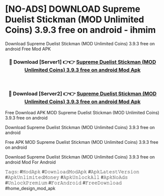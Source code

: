 # [NO-ADS] DOWNLOAD Supreme Duelist Stickman (MOD Unlimited Coins) 3.9.3 free on android - ihmim
Download Supreme Duelist Stickman (MOD Unlimited Coins) 3.9.3 free on android Free Mod APK

<div align="center">
<h3>🔴 Download [Server1] 👉👉 <a href="https://apk-comot.site?title=Supreme_Duelist_Stickman_(MOD_Unlimited_Coins)_3.9.3_free_on_android">Supreme Duelist Stickman (MOD Unlimited Coins) 3.9.3 free on android Mod Apk</a></h3><br>

<h3>🔴 Download [Server2] 👉👉 <a href="https://apk-comot.site?title=Supreme_Duelist_Stickman_(MOD_Unlimited_Coins)_3.9.3_free_on_android">Supreme Duelist Stickman (MOD Unlimited Coins) 3.9.3 free on android Mod Apk</a></h3>
</div>


Free Download APK MOD Supreme Duelist Stickman (MOD Unlimited Coins) 3.9.3 free on android

Download Supreme Duelist Stickman (MOD Unlimited Coins) 3.9.3 free on android 

Free APK MOD Supreme Duelist Stickman (MOD Unlimited Coins) 3.9.3 free on android 

Download Supreme Duelist Stickman (MOD Unlimited Coins) 3.9.3 free on android Mod For Android

𝚃𝚊𝚐𝚜: #𝙼𝚘𝚍𝙰𝚙𝚔 #𝙳𝚘𝚠𝚗𝚕𝚘𝚊𝚍𝙼𝚘𝚍𝙰𝚙𝚔 #𝙰𝚙𝚔𝙻𝚊𝚝𝚎𝚜𝚝𝚅𝚎𝚛𝚜𝚒𝚘𝚗 #𝙰𝚙𝚔𝚄𝚗𝚕𝚒𝚖𝚒𝚝𝚎𝚍𝙼𝚘𝚗𝚎𝚢 #𝙰𝚙𝚔𝚄𝚗𝚕𝚘𝚌𝚔𝙰𝚕𝚕 #𝙰𝚙𝚔𝙽𝚘𝙰𝚍𝚜 #𝚄𝚗𝚕𝚘𝚌𝚔𝙿𝚛𝚎𝚖𝚒𝚞𝚖 #𝙵𝚘𝚛𝙰𝚗𝚍𝚛𝚘𝚒𝚍 #𝙵𝚛𝚎𝚎𝙳𝚘𝚠𝚗𝚕𝚘𝚊𝚍 #home_design_mod_apk
